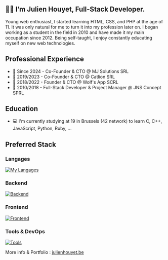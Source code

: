 ## 🥷🏻 I’m Julien Houyet, Full-Stack Developer.

Young web enthusiast, I started learning HTML, CSS, and PHP at the age of 11. It was only natural for me to turn it into my profession later on. I began working as a student in the field in 2010 and have made it my main occupation since 2012. Being self-taught, I enjoy constantly educating myself on new web technologies.

## Professional Experience

- 💊 Since 2024 - Co-Founder & CTO @ MJ Solutions SRL
- 🦁 2019/2023 - Co-Founder & CTO @ Catlion SRL
- 🐺 2018/2022 - Founder & CTO @ Wolf's App SCRL
- 🏢 2010/2018 - Full-Stack Developer & Project Manager @ JNS Concept SPRL

## Education

- 💻 I'm currently studying at 19 in Brussels (42 network) to learn C, C++, JavaScript, Python, Ruby, ...

## Preferred Stack

### Langages

[![My Langages](https://skillicons.dev/icons?i=php,javascript,typescript)](https://skillicons.dev)

### Backend

[![Backend](https://skillicons.dev/icons?i=symfony,mysql)](https://skillicons.dev)

### Frontend

[![Frontend](https://skillicons.dev/icons?i=angular,tailwind)](https://skillicons.dev)

### Tools & DevOps

[![Tools](https://skillicons.dev/icons?i=docker,git,github,githubactions)](https://skillicons.dev)

More info & Portfolio : [julienhouyet.be](https://julienhouyet.be/)

<!--
**julienhouyet/julienhouyet** is a ✨ _special_ ✨ repository because its `README.md` (this file) appears on your GitHub profile.

Here are some ideas to get you started:

- 🔭 I’m currently working on ...
- 🌱 I’m currently learning ...
- 👯 I’m looking to collaborate on ...
- 🤔 I’m looking for help with ...
- 💬 Ask me about ...
- 📫 How to reach me: ...
- 😄 Pronouns: ...
- ⚡ Fun fact: ...
-->
